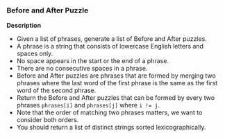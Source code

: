 ### Before and After Puzzle

**Description**
- Given a list of phrases, generate a list of Before and After puzzles.
- A phrase is a string that consists of lowercase English letters and spaces only.
- No space appears in the start or the end of a phrase. 
- There are no consecutive spaces in a phrase.
- Before and After puzzles are phrases that are formed by merging two phrases where the last word of the first phrase is the same as the first word of the second phrase.
- Return the Before and After puzzles that can be formed by every two phrases `phrases[i]` and `phrases[j]` where `i != j`.
- Note that the order of matching two phrases matters, we want to consider both orders.
- You should return a list of distinct strings sorted lexicographically.

